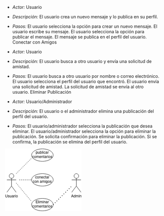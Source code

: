 - *Actor:*  Usuario
  
- *Descripción:*  El usuario crea un nuevo mensaje y lo publica en su perfil.

- *Pasos:* 
El usuario selecciona la opción para crear un nuevo mensaje.
El usuario escribe su mensaje.
El usuario selecciona la opción para publicar el mensaje.
El mensaje se publica en el perfil del usuario.
Conectar con Amigos

- *Actor:* Usuario
- *Descripción:* El usuario busca a otro usuario y envía una solicitud de amistad.
- *Pasos:*
El usuario busca a otro usuario por nombre o correo electrónico.
El usuario selecciona el perfil del usuario que encontró.
El usuario envía una solicitud de amistad.
La solicitud de amistad se envía al otro usuario.
Eliminar Publicación

- *Actor:* Usuario/Administrador
- *Descripción:* El usuario o el administrador elimina una publicación del perfil del usuario.
- *Pasos:*
El usuario/administrador selecciona la publicación que desea eliminar.
El usuario/administrador selecciona la opción para eliminar la publicación.
Se solicita confirmación para eliminar la publicación.
Si se confirma, la publicación se elimina del perfil del usuario.

![red social](https://github.com/toninavhd/ETS/blob/main/casos_de_uso/redsocial.drawio.png)